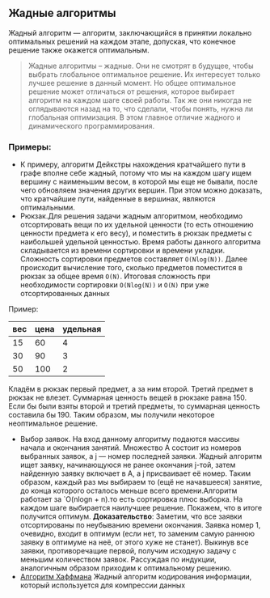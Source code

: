 ## Жадные алгоритмы
Жадный алгоритм — алгоритм, заключающийся в принятии локально оптимальных решений на каждом этапе, допуская, что конечное решение также окажется оптимальным.

> Жадные алгоритмы – жадные. Они не смотрят в будущее, чтобы выбрать глобальное оптимальное решение. Их интересует только лучшее решение в данный момент. Но общее оптимальное решение может отличаться от решения, которое выбирает алгоритм на каждом шаге своей работы. Так же они никогда не оглядываются назад на то, что сделали, чтобы понять, нужна ли глобальная оптимизация. В этом главное отличие жадного и динамического программирования.
### Примеры:
- К примеру, алгоритм Дейкстры нахождения кратчайшего пути в графе вполне себе жадный, потому что мы на каждом шагу ищем вершину с наименьшим весом, в которой мы еще не бывали, после чего обновляем значения других вершин. При этом можно доказать, что кратчайшие пути, найденные в вершинах, являются оптимальными.
- Рюкзак.Для решения задачи жадным алгоритмом, необходимо отсортировать вещи по их удельной ценности (то есть отношению ценности предмета к его весу), и поместить в рюкзак предметы с наибольшей удельной ценностью. Время работы данного алгоритма складывается из времени сортировки и времени укладки. Сложность сортировки предметов составляет `O(Nlog(N))`. Далее происходит вычисление того, сколько предметов поместится в рюкзак за общее время `O(N)`. Итоговая сложность  при необходимости сортировки `O(Nlog(N))` и `O(N)` при уже отсортированных данных

Пример:

вес |цена|удельная               
----| ---|----
15  | 60 |4
30  | 90 |3
50  | 100|2
Кладём в рюкзак первый предмет, а за ним второй. Третий предмет в рюкзак не влезет. Суммарная ценность вещей в рюкзаке равна 150. Если бы были взяты второй и третий предметы, то суммарная ценность составила бы 190. Таким образом, мы получили некоторое неоптимальное решение.
- Выбор заявок. На вход данному алгоритму подаются массивы начала и окончания занятий. Множество A состоит из номеров выбранных заявок, а j — номер последней заявки. Жадный алгоритм ищет заявку, начинающуюся не ранее окончания j-той, затем найденную заявку включает в A, а j присваивает её номер. Таким образом, каждый раз мы выбираем то (ещё не начавшееся) занятие, до конца которого осталось меньше всего времени.Алгоритм работает за `O(nlogn + n).то есть сортировка плюс выборка. На каждом шаге выбирается наилучшее решение. Покажем, что в итоге получится оптимум.
**Доказательство**: Заметим, что все заявки отсортированы по неубыванию времени окончания. Заявка номер 1, очевидно, входит в оптимум (если нет, то заменим самую раннюю заявку в оптимуме на неё, от этого хуже не станет). Выкинув все заявки, противоречащие первой, получим исходную задачу с меньшим количеством заявок. Рассуждая по индукции, аналогичным образом приходим к оптимальному решению.
- [Алгоритм Хаффмана](https://medium.com/@AndriiHeonia/%D0%B0%D0%BB%D0%B3%D0%BE%D1%80%D0%B8%D1%82%D0%BC-%D1%85%D0%B0%D1%84%D1%84%D0%BC%D0%B0%D0%BD%D0%B0-42c51813daba) Жадный алгоритм кодирования информации, который используется для компрессии данных